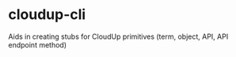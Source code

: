 # cloudup-cli
Aids in creating stubs for CloudUp primitives (term, object, API, API endpoint method)
